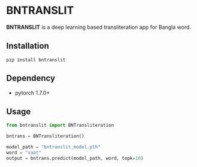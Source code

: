 # BNTRANSLIT
__BNTRANSLIT__ is a deep learning based transliteration app for Bangla word.

## Installation
`pip install bntranslit`

## Dependency
- pytorch 1.7.0+

## Usage

```py
from bntranslit import BNTransliteration

bntrans = BNTransliteration()

model_path = "bntranslit_model.pth"
word = "vaat"
output = bntrans.predict(model_path, word, topk=10)

```

